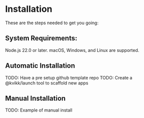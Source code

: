 # Installation

These are the steps needed to get you going:

## System Requirements:

Node.js 22.0 or later.
macOS, Windows, and Linux are supported.

## Automatic Installation

TODO: Have a pre setup github template repo
TODO: Create a @kvikk/launch tool to scaffold new apps

## Manual Installation

TODO: Example of manual install